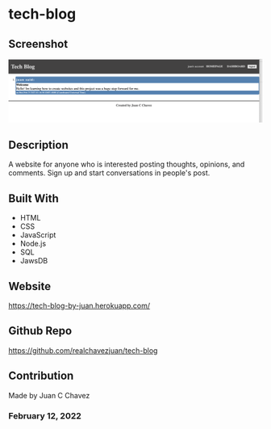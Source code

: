 # tech-blog

## Screenshot
![Alt text](/public/images/screenshot-homepage.png?raw=true "Homepage")

## Description
A website for anyone who is interested posting thoughts, opinions, and comments. Sign up and start conversations in people's post.

## Built With
- HTML
- CSS
- JavaScript
- Node.js
- SQL
- JawsDB

## Website
https://tech-blog-by-juan.herokuapp.com/

## Github Repo
https://github.com/realchavezjuan/tech-blog

## Contribution
Made by Juan C Chavez

### February 12, 2022
